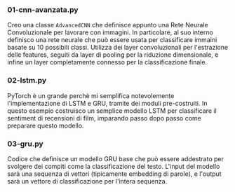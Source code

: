 ### 01-cnn-avanzata.py

Creo una classe `AdvancedCNN` che definisce appunto una Rete Neurale Convoluzionale per lavorare con immagini.
In particolare, al suo interno definisco una rete neurale che può essere usata per classificare immaini basate su 10
possibili classi. Utilizza dei layer convoluzionali per l'estrazione delle features, seguiti da layer di pooling per 
la riduzione dimensionale, e infine un layer completamente connesso per la classificazione finale.

### 02-lstm.py
PyTorch è un grande perchè mi semplifica notevolemente l'implementazione di LSTM e GRU, tramite dei moduli
pre-costruiti.
In questo esempio costruisco un semplice modello LSTM per classificare il sentiment di recensioni di film, imparando
passo dopo passo come preparare questo modello.

### 03-gru.py
Codice che definisce un modello GRU base che può essere addestrato per svolgere dei compiti come la classificazione del testo.
L'input del modello sarà una sequenza di vettori (tipicamente embedding di parole), e l'output sarà un vettore di classificazione
per l'intera sequenza.